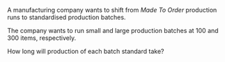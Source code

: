 A manufacturing company wants to shift from *Made To Order* production runs to standardised production batches.

The company wants to run small and large production batches at 100 and 300 items, respectively.

How long will production of each batch standard take?